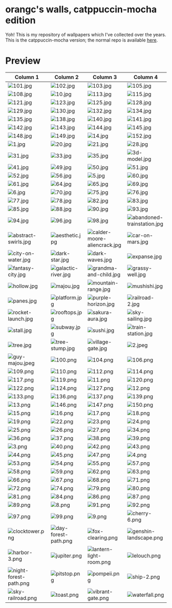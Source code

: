 # orangc's walls, catppuccin-mocha edition
Yoh! This is my repository of wallpapers which I've collected over the years. This is the catppuccin-mocha version; the normal repo is available [here](https://github.com/orxngc/walls).
# Preview
| Column 1 | Column 2 | Column 3 | Column 4 |
|---------|---------|---------|---------|
| ![101.jpg](https://raw.githubusercontent.com/orxngc/walls-catppuccin-mocha/master/101.jpg) | ![102.jpg](https://raw.githubusercontent.com/orxngc/walls-catppuccin-mocha/master/102.jpg) | ![103.jpg](https://raw.githubusercontent.com/orxngc/walls-catppuccin-mocha/master/103.jpg) | ![105.jpg](https://raw.githubusercontent.com/orxngc/walls-catppuccin-mocha/master/105.jpg) |
| ![108.jpg](https://raw.githubusercontent.com/orxngc/walls-catppuccin-mocha/master/108.jpg) | ![10.jpg](https://raw.githubusercontent.com/orxngc/walls-catppuccin-mocha/master/10.jpg) | ![113.jpg](https://raw.githubusercontent.com/orxngc/walls-catppuccin-mocha/master/113.jpg) | ![115.jpg](https://raw.githubusercontent.com/orxngc/walls-catppuccin-mocha/master/115.jpg) |
| ![121.jpg](https://raw.githubusercontent.com/orxngc/walls-catppuccin-mocha/master/121.jpg) | ![123.jpg](https://raw.githubusercontent.com/orxngc/walls-catppuccin-mocha/master/123.jpg) | ![125.jpg](https://raw.githubusercontent.com/orxngc/walls-catppuccin-mocha/master/125.jpg) | ![128.jpg](https://raw.githubusercontent.com/orxngc/walls-catppuccin-mocha/master/128.jpg) |
| ![129.jpg](https://raw.githubusercontent.com/orxngc/walls-catppuccin-mocha/master/129.jpg) | ![130.jpg](https://raw.githubusercontent.com/orxngc/walls-catppuccin-mocha/master/130.jpg) | ![132.jpg](https://raw.githubusercontent.com/orxngc/walls-catppuccin-mocha/master/132.jpg) | ![134.jpg](https://raw.githubusercontent.com/orxngc/walls-catppuccin-mocha/master/134.jpg) |
| ![135.jpg](https://raw.githubusercontent.com/orxngc/walls-catppuccin-mocha/master/135.jpg) | ![138.jpg](https://raw.githubusercontent.com/orxngc/walls-catppuccin-mocha/master/138.jpg) | ![140.jpg](https://raw.githubusercontent.com/orxngc/walls-catppuccin-mocha/master/140.jpg) | ![141.jpg](https://raw.githubusercontent.com/orxngc/walls-catppuccin-mocha/master/141.jpg) |
| ![142.jpg](https://raw.githubusercontent.com/orxngc/walls-catppuccin-mocha/master/142.jpg) | ![143.jpg](https://raw.githubusercontent.com/orxngc/walls-catppuccin-mocha/master/143.jpg) | ![144.jpg](https://raw.githubusercontent.com/orxngc/walls-catppuccin-mocha/master/144.jpg) | ![145.jpg](https://raw.githubusercontent.com/orxngc/walls-catppuccin-mocha/master/145.jpg) |
| ![148.jpg](https://raw.githubusercontent.com/orxngc/walls-catppuccin-mocha/master/148.jpg) | ![149.jpg](https://raw.githubusercontent.com/orxngc/walls-catppuccin-mocha/master/149.jpg) | ![14.jpg](https://raw.githubusercontent.com/orxngc/walls-catppuccin-mocha/master/14.jpg) | ![152.jpg](https://raw.githubusercontent.com/orxngc/walls-catppuccin-mocha/master/152.jpg) |
| ![1.jpg](https://raw.githubusercontent.com/orxngc/walls-catppuccin-mocha/master/1.jpg) | ![20.jpg](https://raw.githubusercontent.com/orxngc/walls-catppuccin-mocha/master/20.jpg) | ![21.jpg](https://raw.githubusercontent.com/orxngc/walls-catppuccin-mocha/master/21.jpg) | ![28.jpg](https://raw.githubusercontent.com/orxngc/walls-catppuccin-mocha/master/28.jpg) |
| ![31.jpg](https://raw.githubusercontent.com/orxngc/walls-catppuccin-mocha/master/31.jpg) | ![33.jpg](https://raw.githubusercontent.com/orxngc/walls-catppuccin-mocha/master/33.jpg) | ![35.jpg](https://raw.githubusercontent.com/orxngc/walls-catppuccin-mocha/master/35.jpg) | ![3d-model.jpg](https://raw.githubusercontent.com/orxngc/walls-catppuccin-mocha/master/3d-model.jpg) |
| ![41.jpg](https://raw.githubusercontent.com/orxngc/walls-catppuccin-mocha/master/41.jpg) | ![49.jpg](https://raw.githubusercontent.com/orxngc/walls-catppuccin-mocha/master/49.jpg) | ![50.jpg](https://raw.githubusercontent.com/orxngc/walls-catppuccin-mocha/master/50.jpg) | ![51.jpg](https://raw.githubusercontent.com/orxngc/walls-catppuccin-mocha/master/51.jpg) |
| ![52.jpg](https://raw.githubusercontent.com/orxngc/walls-catppuccin-mocha/master/52.jpg) | ![56.jpg](https://raw.githubusercontent.com/orxngc/walls-catppuccin-mocha/master/56.jpg) | ![5.jpg](https://raw.githubusercontent.com/orxngc/walls-catppuccin-mocha/master/5.jpg) | ![60.jpg](https://raw.githubusercontent.com/orxngc/walls-catppuccin-mocha/master/60.jpg) |
| ![61.jpg](https://raw.githubusercontent.com/orxngc/walls-catppuccin-mocha/master/61.jpg) | ![64.jpg](https://raw.githubusercontent.com/orxngc/walls-catppuccin-mocha/master/64.jpg) | ![65.jpg](https://raw.githubusercontent.com/orxngc/walls-catppuccin-mocha/master/65.jpg) | ![69.jpg](https://raw.githubusercontent.com/orxngc/walls-catppuccin-mocha/master/69.jpg) |
| ![6.jpg](https://raw.githubusercontent.com/orxngc/walls-catppuccin-mocha/master/6.jpg) | ![70.jpg](https://raw.githubusercontent.com/orxngc/walls-catppuccin-mocha/master/70.jpg) | ![75.jpg](https://raw.githubusercontent.com/orxngc/walls-catppuccin-mocha/master/75.jpg) | ![76.jpg](https://raw.githubusercontent.com/orxngc/walls-catppuccin-mocha/master/76.jpg) |
| ![77.jpg](https://raw.githubusercontent.com/orxngc/walls-catppuccin-mocha/master/77.jpg) | ![78.jpg](https://raw.githubusercontent.com/orxngc/walls-catppuccin-mocha/master/78.jpg) | ![82.jpg](https://raw.githubusercontent.com/orxngc/walls-catppuccin-mocha/master/82.jpg) | ![83.jpg](https://raw.githubusercontent.com/orxngc/walls-catppuccin-mocha/master/83.jpg) |
| ![85.jpg](https://raw.githubusercontent.com/orxngc/walls-catppuccin-mocha/master/85.jpg) | ![88.jpg](https://raw.githubusercontent.com/orxngc/walls-catppuccin-mocha/master/88.jpg) | ![90.jpg](https://raw.githubusercontent.com/orxngc/walls-catppuccin-mocha/master/90.jpg) | ![93.jpg](https://raw.githubusercontent.com/orxngc/walls-catppuccin-mocha/master/93.jpg) |
| ![94.jpg](https://raw.githubusercontent.com/orxngc/walls-catppuccin-mocha/master/94.jpg) | ![96.jpg](https://raw.githubusercontent.com/orxngc/walls-catppuccin-mocha/master/96.jpg) | ![98.jpg](https://raw.githubusercontent.com/orxngc/walls-catppuccin-mocha/master/98.jpg) | ![abandoned-trainstation.jpg](https://raw.githubusercontent.com/orxngc/walls-catppuccin-mocha/master/abandoned-trainstation.jpg) |
| ![abstract-swirls.jpg](https://raw.githubusercontent.com/orxngc/walls-catppuccin-mocha/master/abstract-swirls.jpg) | ![aesthetic.jpg](https://raw.githubusercontent.com/orxngc/walls-catppuccin-mocha/master/aesthetic.jpg) | ![calder-moore-aliencrack.jpg](https://raw.githubusercontent.com/orxngc/walls-catppuccin-mocha/master/calder-moore-aliencrack.jpg) | ![car-on-mars.jpg](https://raw.githubusercontent.com/orxngc/walls-catppuccin-mocha/master/car-on-mars.jpg) |
| ![city-on-water.jpg](https://raw.githubusercontent.com/orxngc/walls-catppuccin-mocha/master/city-on-water.jpg) | ![dark-star.jpg](https://raw.githubusercontent.com/orxngc/walls-catppuccin-mocha/master/dark-star.jpg) | ![dark-waves.jpg](https://raw.githubusercontent.com/orxngc/walls-catppuccin-mocha/master/dark-waves.jpg) | ![expanse.jpg](https://raw.githubusercontent.com/orxngc/walls-catppuccin-mocha/master/expanse.jpg) |
| ![fantasy-city.jpg](https://raw.githubusercontent.com/orxngc/walls-catppuccin-mocha/master/fantasy-city.jpg) | ![galactic-river.jpg](https://raw.githubusercontent.com/orxngc/walls-catppuccin-mocha/master/galactic-river.jpg) | ![grandma-and-child.jpg](https://raw.githubusercontent.com/orxngc/walls-catppuccin-mocha/master/grandma-and-child.jpg) | ![grassy-well.jpg](https://raw.githubusercontent.com/orxngc/walls-catppuccin-mocha/master/grassy-well.jpg) |
| ![hollow.jpg](https://raw.githubusercontent.com/orxngc/walls-catppuccin-mocha/master/hollow.jpg) | ![majou.jpg](https://raw.githubusercontent.com/orxngc/walls-catppuccin-mocha/master/majou.jpg) | ![mountain-range.jpg](https://raw.githubusercontent.com/orxngc/walls-catppuccin-mocha/master/mountain-range.jpg) | ![mushishi.jpg](https://raw.githubusercontent.com/orxngc/walls-catppuccin-mocha/master/mushishi.jpg) |
| ![panes.jpg](https://raw.githubusercontent.com/orxngc/walls-catppuccin-mocha/master/panes.jpg) | ![platform.jpg](https://raw.githubusercontent.com/orxngc/walls-catppuccin-mocha/master/platform.jpg) | ![purple-horizon.jpg](https://raw.githubusercontent.com/orxngc/walls-catppuccin-mocha/master/purple-horizon.jpg) | ![railroad-2.jpg](https://raw.githubusercontent.com/orxngc/walls-catppuccin-mocha/master/railroad-2.jpg) |
| ![rocket-launch.jpg](https://raw.githubusercontent.com/orxngc/walls-catppuccin-mocha/master/rocket-launch.jpg) | ![rooftops.jpg](https://raw.githubusercontent.com/orxngc/walls-catppuccin-mocha/master/rooftops.jpg) | ![sakura-aura.jpg](https://raw.githubusercontent.com/orxngc/walls-catppuccin-mocha/master/sakura-aura.jpg) | ![sky-sailing.jpg](https://raw.githubusercontent.com/orxngc/walls-catppuccin-mocha/master/sky-sailing.jpg) |
| ![stall.jpg](https://raw.githubusercontent.com/orxngc/walls-catppuccin-mocha/master/stall.jpg) | ![subway.jpg](https://raw.githubusercontent.com/orxngc/walls-catppuccin-mocha/master/subway.jpg) | ![sushi.jpg](https://raw.githubusercontent.com/orxngc/walls-catppuccin-mocha/master/sushi.jpg) | ![train-station.jpg](https://raw.githubusercontent.com/orxngc/walls-catppuccin-mocha/master/train-station.jpg) |
| ![tree.jpg](https://raw.githubusercontent.com/orxngc/walls-catppuccin-mocha/master/tree.jpg) | ![tree-stump.jpg](https://raw.githubusercontent.com/orxngc/walls-catppuccin-mocha/master/tree-stump.jpg) | ![village-gate.jpg](https://raw.githubusercontent.com/orxngc/walls-catppuccin-mocha/master/village-gate.jpg) | ![2.jpeg](https://raw.githubusercontent.com/orxngc/walls-catppuccin-mocha/master/2.jpeg) |
| ![guy-majou.jpeg](https://raw.githubusercontent.com/orxngc/walls-catppuccin-mocha/master/guy-majou.jpeg) | ![100.png](https://raw.githubusercontent.com/orxngc/walls-catppuccin-mocha/master/100.png) | ![104.png](https://raw.githubusercontent.com/orxngc/walls-catppuccin-mocha/master/104.png) | ![106.png](https://raw.githubusercontent.com/orxngc/walls-catppuccin-mocha/master/106.png) |
| ![109.png](https://raw.githubusercontent.com/orxngc/walls-catppuccin-mocha/master/109.png) | ![110.png](https://raw.githubusercontent.com/orxngc/walls-catppuccin-mocha/master/110.png) | ![112.png](https://raw.githubusercontent.com/orxngc/walls-catppuccin-mocha/master/112.png) | ![114.png](https://raw.githubusercontent.com/orxngc/walls-catppuccin-mocha/master/114.png) |
| ![117.png](https://raw.githubusercontent.com/orxngc/walls-catppuccin-mocha/master/117.png) | ![119.png](https://raw.githubusercontent.com/orxngc/walls-catppuccin-mocha/master/119.png) | ![11.png](https://raw.githubusercontent.com/orxngc/walls-catppuccin-mocha/master/11.png) | ![120.png](https://raw.githubusercontent.com/orxngc/walls-catppuccin-mocha/master/120.png) |
| ![122.png](https://raw.githubusercontent.com/orxngc/walls-catppuccin-mocha/master/122.png) | ![124.png](https://raw.githubusercontent.com/orxngc/walls-catppuccin-mocha/master/124.png) | ![127.png](https://raw.githubusercontent.com/orxngc/walls-catppuccin-mocha/master/127.png) | ![12.png](https://raw.githubusercontent.com/orxngc/walls-catppuccin-mocha/master/12.png) |
| ![133.png](https://raw.githubusercontent.com/orxngc/walls-catppuccin-mocha/master/133.png) | ![136.png](https://raw.githubusercontent.com/orxngc/walls-catppuccin-mocha/master/136.png) | ![137.png](https://raw.githubusercontent.com/orxngc/walls-catppuccin-mocha/master/137.png) | ![139.png](https://raw.githubusercontent.com/orxngc/walls-catppuccin-mocha/master/139.png) |
| ![13.png](https://raw.githubusercontent.com/orxngc/walls-catppuccin-mocha/master/13.png) | ![146.png](https://raw.githubusercontent.com/orxngc/walls-catppuccin-mocha/master/146.png) | ![147.png](https://raw.githubusercontent.com/orxngc/walls-catppuccin-mocha/master/147.png) | ![150.png](https://raw.githubusercontent.com/orxngc/walls-catppuccin-mocha/master/150.png) |
| ![15.png](https://raw.githubusercontent.com/orxngc/walls-catppuccin-mocha/master/15.png) | ![16.png](https://raw.githubusercontent.com/orxngc/walls-catppuccin-mocha/master/16.png) | ![17.png](https://raw.githubusercontent.com/orxngc/walls-catppuccin-mocha/master/17.png) | ![18.png](https://raw.githubusercontent.com/orxngc/walls-catppuccin-mocha/master/18.png) |
| ![19.png](https://raw.githubusercontent.com/orxngc/walls-catppuccin-mocha/master/19.png) | ![22.png](https://raw.githubusercontent.com/orxngc/walls-catppuccin-mocha/master/22.png) | ![23.png](https://raw.githubusercontent.com/orxngc/walls-catppuccin-mocha/master/23.png) | ![24.png](https://raw.githubusercontent.com/orxngc/walls-catppuccin-mocha/master/24.png) |
| ![25.png](https://raw.githubusercontent.com/orxngc/walls-catppuccin-mocha/master/25.png) | ![26.png](https://raw.githubusercontent.com/orxngc/walls-catppuccin-mocha/master/26.png) | ![27.png](https://raw.githubusercontent.com/orxngc/walls-catppuccin-mocha/master/27.png) | ![34.png](https://raw.githubusercontent.com/orxngc/walls-catppuccin-mocha/master/34.png) |
| ![36.png](https://raw.githubusercontent.com/orxngc/walls-catppuccin-mocha/master/36.png) | ![37.png](https://raw.githubusercontent.com/orxngc/walls-catppuccin-mocha/master/37.png) | ![38.png](https://raw.githubusercontent.com/orxngc/walls-catppuccin-mocha/master/38.png) | ![39.png](https://raw.githubusercontent.com/orxngc/walls-catppuccin-mocha/master/39.png) |
| ![3.png](https://raw.githubusercontent.com/orxngc/walls-catppuccin-mocha/master/3.png) | ![40.png](https://raw.githubusercontent.com/orxngc/walls-catppuccin-mocha/master/40.png) | ![42.png](https://raw.githubusercontent.com/orxngc/walls-catppuccin-mocha/master/42.png) | ![43.png](https://raw.githubusercontent.com/orxngc/walls-catppuccin-mocha/master/43.png) |
| ![44.png](https://raw.githubusercontent.com/orxngc/walls-catppuccin-mocha/master/44.png) | ![45.png](https://raw.githubusercontent.com/orxngc/walls-catppuccin-mocha/master/45.png) | ![47.png](https://raw.githubusercontent.com/orxngc/walls-catppuccin-mocha/master/47.png) | ![4.png](https://raw.githubusercontent.com/orxngc/walls-catppuccin-mocha/master/4.png) |
| ![53.png](https://raw.githubusercontent.com/orxngc/walls-catppuccin-mocha/master/53.png) | ![54.png](https://raw.githubusercontent.com/orxngc/walls-catppuccin-mocha/master/54.png) | ![55.png](https://raw.githubusercontent.com/orxngc/walls-catppuccin-mocha/master/55.png) | ![57.png](https://raw.githubusercontent.com/orxngc/walls-catppuccin-mocha/master/57.png) |
| ![58.png](https://raw.githubusercontent.com/orxngc/walls-catppuccin-mocha/master/58.png) | ![59.png](https://raw.githubusercontent.com/orxngc/walls-catppuccin-mocha/master/59.png) | ![62.png](https://raw.githubusercontent.com/orxngc/walls-catppuccin-mocha/master/62.png) | ![63.png](https://raw.githubusercontent.com/orxngc/walls-catppuccin-mocha/master/63.png) |
| ![66.png](https://raw.githubusercontent.com/orxngc/walls-catppuccin-mocha/master/66.png) | ![67.png](https://raw.githubusercontent.com/orxngc/walls-catppuccin-mocha/master/67.png) | ![68.png](https://raw.githubusercontent.com/orxngc/walls-catppuccin-mocha/master/68.png) | ![71.png](https://raw.githubusercontent.com/orxngc/walls-catppuccin-mocha/master/71.png) |
| ![72.png](https://raw.githubusercontent.com/orxngc/walls-catppuccin-mocha/master/72.png) | ![74.png](https://raw.githubusercontent.com/orxngc/walls-catppuccin-mocha/master/74.png) | ![79.png](https://raw.githubusercontent.com/orxngc/walls-catppuccin-mocha/master/79.png) | ![80.png](https://raw.githubusercontent.com/orxngc/walls-catppuccin-mocha/master/80.png) |
| ![81.png](https://raw.githubusercontent.com/orxngc/walls-catppuccin-mocha/master/81.png) | ![84.png](https://raw.githubusercontent.com/orxngc/walls-catppuccin-mocha/master/84.png) | ![86.png](https://raw.githubusercontent.com/orxngc/walls-catppuccin-mocha/master/86.png) | ![87.png](https://raw.githubusercontent.com/orxngc/walls-catppuccin-mocha/master/87.png) |
| ![89.png](https://raw.githubusercontent.com/orxngc/walls-catppuccin-mocha/master/89.png) | ![8.png](https://raw.githubusercontent.com/orxngc/walls-catppuccin-mocha/master/8.png) | ![91.png](https://raw.githubusercontent.com/orxngc/walls-catppuccin-mocha/master/91.png) | ![92.png](https://raw.githubusercontent.com/orxngc/walls-catppuccin-mocha/master/92.png) |
| ![97.png](https://raw.githubusercontent.com/orxngc/walls-catppuccin-mocha/master/97.png) | ![99.png](https://raw.githubusercontent.com/orxngc/walls-catppuccin-mocha/master/99.png) | ![9.png](https://raw.githubusercontent.com/orxngc/walls-catppuccin-mocha/master/9.png) | ![cherry-6.png](https://raw.githubusercontent.com/orxngc/walls-catppuccin-mocha/master/cherry-6.png) |
| ![clocktower.png](https://raw.githubusercontent.com/orxngc/walls-catppuccin-mocha/master/clocktower.png) | ![day-forest-path.png](https://raw.githubusercontent.com/orxngc/walls-catppuccin-mocha/master/day-forest-path.png) | ![fox-clearing.png](https://raw.githubusercontent.com/orxngc/walls-catppuccin-mocha/master/fox-clearing.png) | ![genshin-landscape.png](https://raw.githubusercontent.com/orxngc/walls-catppuccin-mocha/master/genshin-landscape.png) |
| ![harbor-3.png](https://raw.githubusercontent.com/orxngc/walls-catppuccin-mocha/master/harbor-3.png) | ![jupiter.png](https://raw.githubusercontent.com/orxngc/walls-catppuccin-mocha/master/jupiter.png) | ![lantern-light-room.png](https://raw.githubusercontent.com/orxngc/walls-catppuccin-mocha/master/lantern-light-room.png) | ![lelouch.png](https://raw.githubusercontent.com/orxngc/walls-catppuccin-mocha/master/lelouch.png) |
| ![night-forest-path.png](https://raw.githubusercontent.com/orxngc/walls-catppuccin-mocha/master/night-forest-path.png) | ![pitstop.png](https://raw.githubusercontent.com/orxngc/walls-catppuccin-mocha/master/pitstop.png) | ![pompeii.png](https://raw.githubusercontent.com/orxngc/walls-catppuccin-mocha/master/pompeii.png) | ![ship-2.png](https://raw.githubusercontent.com/orxngc/walls-catppuccin-mocha/master/ship-2.png) |
| ![sky-railroad.png](https://raw.githubusercontent.com/orxngc/walls-catppuccin-mocha/master/sky-railroad.png) | ![toast.png](https://raw.githubusercontent.com/orxngc/walls-catppuccin-mocha/master/toast.png) | ![vibrant-gate.png](https://raw.githubusercontent.com/orxngc/walls-catppuccin-mocha/master/vibrant-gate.png) | ![waterfall.png](https://raw.githubusercontent.com/orxngc/walls-catppuccin-mocha/master/waterfall.png) |
